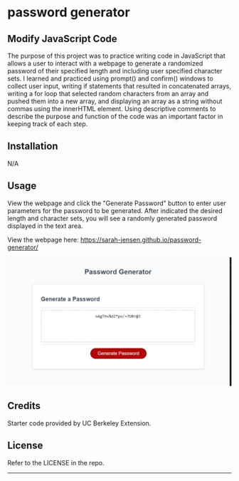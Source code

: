 # password generator

## Modify JavaScript Code

The purpose of this project was to practice writing code in JavaScript that allows a user to interact with a webpage to generate a randomized password of their specified length and including user specified character sets.
I learned and practiced using prompt() and confirm() windows to collect user input, writing if statements that resulted in concatenated arrays, writing a for loop that selected random characters from an array and pushed them into a new array, and displaying an array as a string without commas using the innerHTML element. Using descriptive comments to describe the purpose and function of the code was an important factor in keeping track of each step.

## Installation

N/A

## Usage

View the webpage and click the "Generate Password" button to enter user parameters for the password to be generated. After indicated the desired length and character sets, you will see a randomly generated password displayed in the text area.

View the webpage here: https://sarah-jensen.github.io/password-generator/

![A password generator consisting of a text field containing a placeholder message, "your secure password," and a red button labeled, "generate password."](./Images/password-generated-screenshot.png)


## Credits

Starter code provided by UC Berkeley Extension. 

## License

Refer to the LICENSE in the repo.

---
